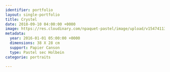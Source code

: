 ```yaml
---
identifier: portfolio
layout: single-portfolio
title: Crystel
date: 2018-09-10 04:00:00 +0000
image: https://res.cloudinary.com/npaquet-pastel/image/upload/v1547411332/Crystelle%20pastel%20avec%20Francois.jpg
metadata:
  year: 2016-01-01 05:00:00 +0000
  dimensions: 38 X 28 cm
  support: Papier Canson
  type: Pastel sec Holbein
categorie: portraits

---
```


